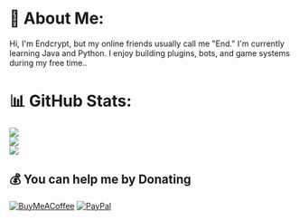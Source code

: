 # 💫 About Me:
Hi, I'm Endcrypt, but my online friends usually call me "End."
I'm currently learning Java and Python. I enjoy building plugins, bots, and game systems during my free time..

# 📊 GitHub Stats:
![](https://github-readme-stats.vercel.app/api?username=EndcryptZ&theme=midnight-purple&hide_border=false&include_all_commits=true&count_private=true)<br/>
![](https://nirzak-streak-stats.vercel.app/?user=EndcryptZ&theme=midnight-purple&hide_border=false)<br/>
![](https://github-readme-stats.vercel.app/api/top-langs/?username=EndcryptZ&theme=midnight-purple&hide_border=false&include_all_commits=true&count_private=true&layout=compact)

  ## 💰 You can help me by Donating
  [![BuyMeACoffee](https://img.shields.io/badge/Buy%20Me%20a%20Coffee-ffdd00?style=for-the-badge&logo=buy-me-a-coffee&logoColor=black)](https://buymeacoffee.com/Endcrypt) [![PayPal](https://img.shields.io/badge/PayPal-00457C?style=for-the-badge&logo=paypal&logoColor=white)](https://paypal.me/aetherium516@gmail.com) 

  
<!-- Proudly created with GPRM ( https://gprm.itsvg.in ) -->
